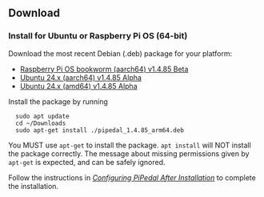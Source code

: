 ## Download

### Install for Ubuntu or Raspberry Pi OS (64-bit)

Download the most recent Debian (.deb) package for your platform:

- [Raspberry Pi OS bookworm (aarch64) v1.4.85 Beta](https://github.com/rerdavies/pipedal/releases/download/v1.4.85/pipedal_1.4.85_arm64.deb)
- [Ubuntu 24.x (aarch64) v1.4.85 Alpha](https://github.com/rerdavies/pipedal/releases/download/v1.4.85/pipedal_1.4.85_arm64.deb)
- [Ubuntu 24.x (amd64) v1.4.85 Alpha](https://github.com/rerdavies/pipedal/releases/download/v1.4.85/pipedal_1.4.85_amd64.deb)


Install the package by running 

```
  sudo apt update
  cd ~/Downloads  
  sudo apt-get install ./pipedal_1.4.85_arm64.deb
```
You MUST use `apt-get` to install the package. `apt install` will NOT install the package correctly. The message about missing permissions given by `apt-get` is
expected, and can be safely ignored.

Follow the instructions in [_Configuring PiPedal After Installation_](https://rerdavies.github.io/pipedal/Configuring.html) to complete the installation.
